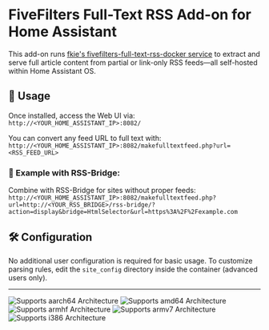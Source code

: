 # FiveFilters Full-Text RSS Add-on for Home Assistant

This add-on runs [fkie's fivefilters-full-text-rss-docker service](https://github.com/heussd/fivefilters-full-text-rss-docker) to extract and serve full article content from partial or link-only RSS feeds—all self-hosted within Home Assistant OS.

## 🔗 Usage

Once installed, access the Web UI via:  
`http://<YOUR_HOME_ASSISTANT_IP>:8082/`

You can convert any feed URL to full text with: 
`http://<YOUR_HOME_ASSISTANT_IP>:8082/makefulltextfeed.php?url=<RSS_FEED_URL>`


### 🧪 Example with RSS-Bridge:

Combine with RSS-Bridge for sites without proper feeds:
`http://<YOUR_HOME_ASSISTANT_IP>:8082/makefulltextfeed.php?url=http://<YOUR_RSS_BRIDGE>/rss-bridge/?action=display&bridge=HtmlSelector&url=https%3A%2F%2Fexample.com`

## 🛠️ Configuration

No additional user configuration is required for basic usage. To customize parsing rules, edit the `site_config` directory inside the container (advanced users only).

---

![Supports aarch64 Architecture][aarch64-shield]
![Supports amd64 Architecture][amd64-shield]
![Supports armhf Architecture][armhf-shield]
![Supports armv7 Architecture][armv7-shield]
![Supports i386 Architecture][i386-shield]

[aarch64-shield]: https://img.shields.io/badge/aarch64-yes-green.svg
[amd64-shield]: https://img.shields.io/badge/amd64-yes-green.svg
[armhf-shield]: https://img.shields.io/badge/armhf-yes-green.svg
[armv7-shield]: https://img.shields.io/badge/armv7-yes-green.svg
[i386-shield]: https://img.shields.io/badge/i386-yes-green.svg